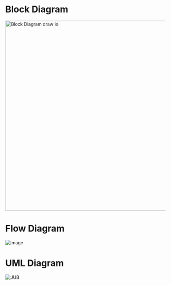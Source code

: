 # Block Diagram
<img width="597" alt="Block Diagram draw io" src="https://user-images.githubusercontent.com/102716839/168271987-cb441250-0cc6-4f36-96c2-6f330d2b22a6.png">

# Flow Diagram
![image](https://user-images.githubusercontent.com/102716839/168272822-3f968e20-901b-4deb-b5dd-23249817e91b.png)

# UML Diagram
![JUB](https://user-images.githubusercontent.com/102716839/168284705-0a721608-ebec-4856-b483-d16413c45bce.jpg)

